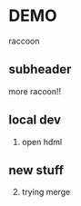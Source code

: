 # DEMO  

raccoon

## subheader

more racoon!!


## local dev
1. open hdml

## new stuff
2. trying merge